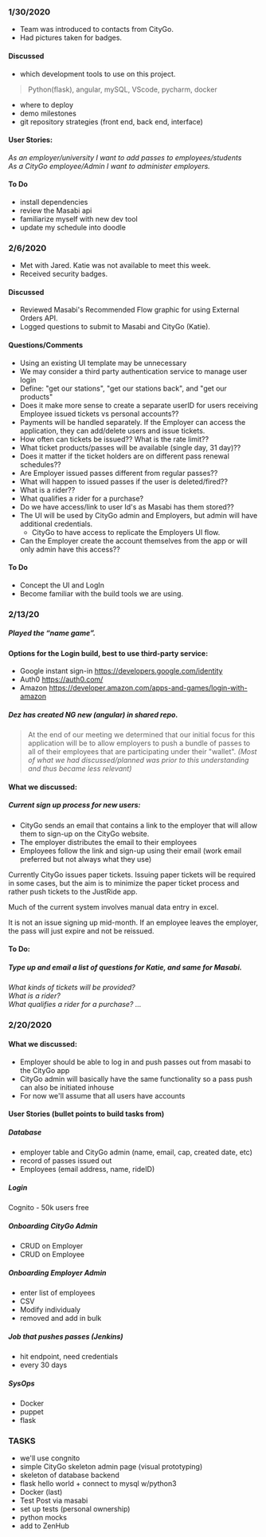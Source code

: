 ### 1/30/2020

 - Team was introduced to contacts from CityGo.
 - Had pictures taken for badges.

#### Discussed 
 - which development tools to use on this project.
 >Python(flask), angular, mySQL, VScode, pycharm, docker
 - where to deploy
 - demo milestones
 - git repository strategies (front end, back end, interface) 

#### User Stories:

_As an employer/university I want to add passes to employees/students_ <br/>
_As a CityGo employee/Admin I want to administer employers._

#### To Do
- install dependencies
- review the Masabi api
- familiarize myself with new dev tool
- update my schedule into doodle


### 2/6/2020

- Met with Jared.  Katie was not available to meet this week.
- Received security badges.

#### Discussed 
- Reviewed Masabi's Recommended Flow graphic for using External Orders API.
- Logged questions to submit to Masabi and CityGo (Katie). 

#### Questions/Comments

- Using an existing UI template may be unnecessary
- We may consider a third party authentication service to manage user login
- Define: "get our stations", "get our stations back", and "get our products"
- Does it make more sense to create a separate userID for users receiving Employee issued tickets vs personal accounts??
- Payments will be handled separately.  If the Employer can access the application, they can add/delete users and issue tickets.
- How often can tickets be issued??  What is the rate limit??
- What ticket products/passes will be available (single day, 31 day)??
- Does it matter if the ticket holders are on different pass renewal schedules??
- Are Employer issued passes different from regular passes??
- What will happen to issued passes if the user is deleted/fired??
- What is a rider??
- What qualifies a rider for a purchase?
- Do we have access/link to user Id's as Masabi has them stored??
- The UI will be used by CityGo admin and Employers, but admin will have additional credentials.  
	- CityGo to have access to replicate the Employers UI flow. 
- Can the Employer create the account themselves from the app or will only admin have this access??

#### To Do
- Concept the UI and LogIn
- Become familiar with the build tools we are using.


### 2/13/20

##### Played the “name game”.

#### Options for the Login build, best to use third-party service:
- Google instant sign-in  https://developers.google.com/identity
- Auth0  https://auth0.com/
- Amazon https://developer.amazon.com/apps-and-games/login-with-amazon

##### Dez has created NG new (angular) in shared repo.

>At the end of our meeting we determined that our initial focus for this application will be to allow employers to push a bundle of passes to all of their employees that are participating under their "wallet".
_(Most of what we had discussed/planned was prior to this understanding and thus became less relevant)_ 


#### What we discussed:

##### Current sign up process for new users:
- CityGo sends an email that contains a link to the employer that will allow them to sign-up on the CityGo website.
- The employer distributes the email to their employees
- Employees follow the link and sign-up using their email (work email preferred but not always what they use)


Currently CityGo issues paper tickets.
Issuing paper tickets will be required in some cases, but the aim is to minimize
the paper ticket process and rather push tickets to the JustRide app.

Much of the current system involves manual data entry in excel.

It is not an issue signing up mid-month.
If an employee leaves the employer, the pass will just expire and not be reissued.


#### To Do:
##### Type up and email a list of questions for Katie, and same for Masabi. <br/>
_What kinds of tickets will be provided?_ <br/>
_What is a rider?_ <br/>
_What qualifies a rider for a purchase?  ..._

### 2/20/2020

#### What we discussed:
- Employer should be able to log in and push passes out from masabi to the CityGo app
- CityGo admin will basically have the same functionality so a pass push can also be initiated inhouse
- For now we'll assume that all users have accounts

#### User Stories (bullet points to build tasks from)
 ##### Database
 - employer table and CityGo admin (name, email, cap, created date, etc)
 - record of passes issued out
 - Employees (email address, name, rideID)
 
 ##### Login
 Cognito - 50k users free
 
 ##### Onboarding CityGo Admin
 - CRUD on Employer
 - CRUD on Employee
 
 ##### Onboarding Employer Admin
  - enter list of employees
 - CSV
 - Modify individualy 
 - removed and add in bulk
 
 ##### Job that pushes passes (Jenkins)
- hit endpoint, need credentials
- every 30 days
 
 ##### SysOps
 - Docker
 - puppet
 - flask

### TASKS

- we'll use congnito
- simple CityGo skeleton admin page (visual prototyping)
- skeleton of database backend
- flask hello world + connect to mysql w/python3
- Docker (last)
- Test Post via masabi
- set up tests (personal ownership)
- python mocks
- add to ZenHub
